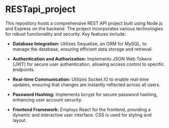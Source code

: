 # RESTapi_project

This repository hosts a comprehensive REST API project built using Node.js and Express on the backend. The project incorporates various technologies for robust functionality and security. Key features include:

- **Database Integration:** Utilizes Sequelize, an ORM for MySQL, to manage the database, ensuring efficient data storage and retrieval.

- **Authentication and Authorization:** Implements JSON Web Tokens (JWT) for secure user authentication, allowing access control to specific endpoints.

- **Real-time Communication:** Utilizes Socket.IO to enable real-time updates, ensuring that changes are instantly reflected across all users.

- **Password Hashing:** Implements bcrypt for secure password hashing, enhancing user account security.

- **Frontend Framework:** Employs React for the frontend, providing a dynamic and interactive user interface. CSS is used for styling and layout.
